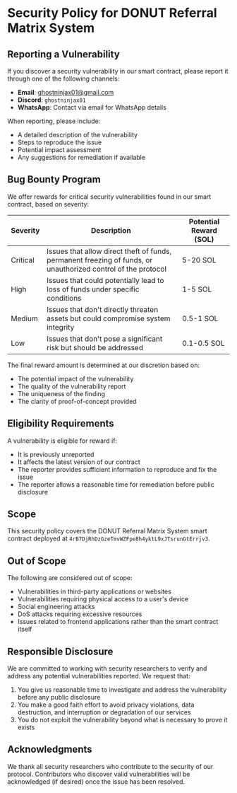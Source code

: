 # Security Policy for DONUT Referral Matrix System

## Reporting a Vulnerability

If you discover a security vulnerability in our smart contract, please report it through one of the following channels:

- **Email**: [ghostninjax01@gmail.com](mailto:ghostninjax01@gmail.com)
- **Discord**: `ghostninjax01`
- **WhatsApp**: Contact via email for WhatsApp details

When reporting, please include:
- A detailed description of the vulnerability
- Steps to reproduce the issue
- Potential impact assessment
- Any suggestions for remediation if available

## Bug Bounty Program

We offer rewards for critical security vulnerabilities found in our smart contract, based on severity:

| Severity | Description | Potential Reward (SOL) |
|----------|-------------|-------------------|
| Critical | Issues that allow direct theft of funds, permanent freezing of funds, or unauthorized control of the protocol | 5-20 SOL |
| High | Issues that could potentially lead to loss of funds under specific conditions | 1-5 SOL |
| Medium | Issues that don't directly threaten assets but could compromise system integrity | 0.5-1 SOL |
| Low | Issues that don't pose a significant risk but should be addressed | 0.1-0.5 SOL |

The final reward amount is determined at our discretion based on:
- The potential impact of the vulnerability
- The quality of the vulnerability report
- The uniqueness of the finding
- The clarity of proof-of-concept provided

## Eligibility Requirements

A vulnerability is eligible for reward if:
- It is previously unreported
- It affects the latest version of our contract
- The reporter provides sufficient information to reproduce and fix the issue
- The reporter allows a reasonable time for remediation before public disclosure

## Scope

This security policy covers the DONUT Referral Matrix System smart contract deployed at `4rB7DjRhDzGzeTmvWZFpe8h4yktL9xJTsrunGtErrjv3`.

## Out of Scope

The following are considered out of scope:
- Vulnerabilities in third-party applications or websites
- Vulnerabilities requiring physical access to a user's device
- Social engineering attacks
- DoS attacks requiring excessive resources
- Issues related to frontend applications rather than the smart contract itself

## Responsible Disclosure

We are committed to working with security researchers to verify and address any potential vulnerabilities reported. We request that:

1. You give us reasonable time to investigate and address the vulnerability before any public disclosure
2. You make a good faith effort to avoid privacy violations, data destruction, and interruption or degradation of our services
3. You do not exploit the vulnerability beyond what is necessary to prove it exists

## Acknowledgments

We thank all security researchers who contribute to the security of our protocol. Contributors who discover valid vulnerabilities will be acknowledged (if desired) once the issue has been resolved.
